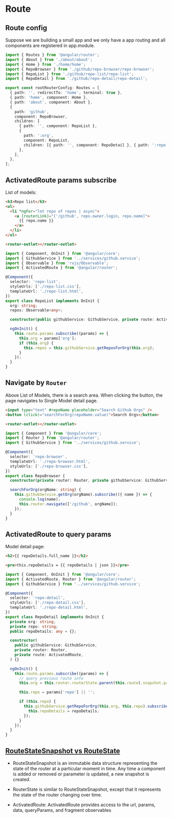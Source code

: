 # Route

## Route config

Suppose we are building a small app and we only have a app routing and all components are registered in app.module.

```typescript
import { Routes } from '@angular/router';
import { About } from './about/about';
import { Home } from './home/home';
import { RepoBrowser } from './github/repo-browser/repo-browser';
import { RepoList } from './github/repo-list/repo-list';
import { RepoDetail } from './github/repo-detail/repo-detail';

export const rootRouterConfig: Routes = [
  { path: '', redirectTo: 'home', terminal: true },
  { path: 'home', component: Home },
  { path: 'about', component: About },
  {
    path: 'github',
    component: RepoBrowser,
    children: [
      { path: '', component: RepoList },
      {
        path: ':org',
        component: RepoList,
        children: [{ path: '', component: RepoDetail }, { path: ':repo', component: RepoDetail }],
      },
    ],
  },
];
```

## ActivatedRoute params subscribe

List of models:

```html
<h3>Repo list</h3>
<ul>
  <li *ngFor="let repo of repos | async">
    <a [routerLink]="['/github', repo.owner.login, repo.name]">
      {{ repo.name }}
    </a>
  </li>
</ul>

<router-outlet></router-outlet>
```

```typescript
import { Component, OnInit } from '@angular/core';
import { GithubService } from '../services/github.service';
import { Observable } from 'rxjs/Observable';
import { ActivatedRoute } from '@angular/router';

@Component({
  selector: 'repo-list',
  styleUrls: ['./repo-list.css'],
  templateUrl: './repo-list.html',
})
export class RepoList implements OnInit {
  org: string;
  repos: Observable<any>;

  constructor(public githubService: GithubService, private route: ActivatedRoute) {}

  ngOnInit() {
    this.route.params.subscribe((params) => {
      this.org = params['org'];
      if (this.org) {
        this.repos = this.githubService.getReposForOrg(this.org);
      }
    });
  }
}
```

## Navigate by `Router`

Above List of Models, there is a search area. When clicking the button, the page navigates to Single Model detail page.

```html
<input type="text" #repoName placeholder="Search Github Orgs" />
<button (click)="searchForOrg(repoName.value)">Search Orgs</button>

<router-outlet></router-outlet>
```

```typescript
import { Component } from '@angular/core';
import { Router } from '@angular/router';
import { GithubService } from '../services/github.service';

@Component({
  selector: 'repo-browser',
  templateUrl: './repo-browser.html',
  styleUrls: ['./repo-browser.css'],
})
export class RepoBrowser {
  constructor(private router: Router, private githubService: GithubService) {}

  searchForOrg(orgName: string) {
    this.githubService.getOrg(orgName).subscribe(({ name }) => {
      console.log(name);
      this.router.navigate(['/github', orgName]);
    });
  }
}
```

## ActivatedRoute to query params

Model detail page:

```html
<h2>{{ repoDetails.full_name }}</h2>

<pre>this.repoDetails = {{ repoDetails | json }}</pre>
```

```typescript
import { Component, OnInit } from '@angular/core';
import { ActivatedRoute, Router } from '@angular/router';
import { GithubService } from '../services/github.service';

@Component({
  selector: 'repo-detail',
  styleUrls: ['./repo-detail.css'],
  templateUrl: './repo-detail.html',
})
export class RepoDetail implements OnInit {
  private org: string;
  private repo: string;
  public repoDetails: any = {};

  constructor(
    public githubService: GithubService,
    private router: Router,
    private route: ActivatedRoute,
  ) {}

  ngOnInit() {
    this.route.params.subscribe((params) => {
      // query previous route info
      this.org = this.router.routerState.parent(this.route).snapshot.params['org'];

      this.repo = params['repo'] || '';

      if (this.repo) {
        this.githubService.getRepoForOrg(this.org, this.repo).subscribe((repoDetails) => {
          this.repoDetails = repoDetails;
        });
      }
    });
  }
}
```

## [RouteStateSnapshot vs RouteState](https://vsavkin.com/angular-router-understanding-router-state-7b5b95a12eab)

- RouteStateSnapshot is an immutable data structure representing the state of the router at a particular moment in time. Any time a component is added or removed or parameter is updated, a new snapshot is created.

- RouterState is similar to RouteStateSnapshot, except that it represents the state of the router changing over time.

- ActivatedRoute: ActivatedRoute provides access to the url, params, data, queryParams, and fragment observables
